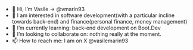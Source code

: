 - 👋 Hi, I’m Vasile -> @vmarin93
- 👀 I am interested in software development(with a particular incline towards back-end) and finance(personal finance, money management)
- 🌱 I’m currently learning: back-end development on Boot.Dev
- 💞️ I’m looking to collaborate on: nothing really at the moment.
- 📫 How to reach me: I am on X @vasilemarin93

<!---
vmarin93/vmarin93 is a ✨ special ✨ repository because its `README.md` (this file) appears on your GitHub profile.
You can click the Preview link to take a look at your changes.
--->
